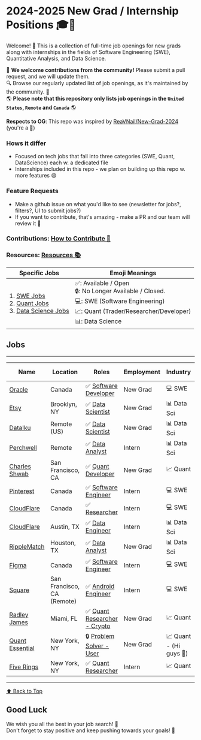 # 2024-2025 New Grad / Internship Positions 🎓💼

Welcome! 🎉
This is a collection of full-time job openings for new grads along with internships in the fields of Software Engineering (SWE), Quantitative Analysis, and Data Science. 

🙏 **We welcome contributions from the community!** Please submit a pull request, and we will update them. <br/>
🔍 Browse our regularly updated list of job openings, as it's maintained by the community. 🚀 <br/>
🌎 **Please note that this repository only lists job openings in the `United States`, `Remote` and `Canada`** 🌎 <br/>

<b>Respects to OG</b>: This repo was inspired by [ReaVNail/New-Grad-2024](https://github.com/ReaVNaiL/New-Grad-2024) (you're a 🐐)

### Hows it differ 
- Focused on tech jobs that fall into three categories (SWE, Quant, DataScience) each w. a dedicated file
- Internships included in this repo - we plan on building up this repo w. more features 😄 

### Feature Requests
- Make a github issue on what you'd like to see (newsletter for jobs?, filters?, UI to submit jobs?)
- If you want to contribute, that's amazing - make a PR and our team will review it 🎉

### Contributions: [How to Contribute 💬](../parent/How_to_contribute.md)
### Resources: [Resources 📚](../parent/Resources.md)

| Specific Jobs| Emoji Meanings|
|---------------|----------------|
|1. [SWE Jobs](../parent/Swe-Jobs.md)</br>2. [Quant Jobs](../parent/Quant-Jobs.md)</br>3. [Data Science Jobs](../parent/Data-Science-Jobs.md)|✅: Available / Open</br> 🔒: No Longer Available / Closed.</br> 💻: SWE (Software Engineering)</br> 📈: Quant (Trader/Researcher/Developer)</br> 📊: Data Science|



## Jobs

---
| Name              | Location     | Roles                | Employment | Industry | Date Added <br> mm/dd/yyyy |
| ----------------- | ------------ | -------------------- | ------------ | ------------ | --------------------------- | 
| [Oracle](https://eeho.fa.us2.oraclecloud.com/hcmUI/CandidateExperience/en/sites/jobsearch/job/224281) | Canada | ✅ [Software Developer](https://eeho.fa.us2.oraclecloud.com/hcmUI/CandidateExperience/en/sites/jobsearch/job/224281) | New Grad | 💻 SWE | 04/21/2024 |
| [Etsy](https://etsy.wd5.myworkdayjobs.com/Etsy_Careers/job/Brooklyn-New-York/Data-Scientist--Product-Analytics_JR3379) | Brooklyn, NY | ✅ [Data Scientist](https://etsy.wd5.myworkdayjobs.com/Etsy_Careers/job/Brooklyn-New-York/Data-Scientist--Product-Analytics_JR3379) | New Grad | 📊 Data Sci | 04/21/2024 |
| [DataIku](https://boards.greenhouse.io/dataiku/jobs/5155333004) | Remote (US) | ✅ [Data Scientist](https://boards.greenhouse.io/dataiku/jobs/5155333004) | New Grad | 📊 Data Sci | 04/21/2024 |
| [Perchwell](https://jobs.ashbyhq.com/Perchwell/2b54a4d4-41e6-4377-bfcc-2a651a170b75) | Remote | ✅ [Data Analyst](https://jobs.ashbyhq.com/Perchwell/2b54a4d4-41e6-4377-bfcc-2a651a170b75) | Intern | 📊 Data Sci | 04/21/2024 |
| [Charles Shwab](https://www.schwabjobs.com//job/-/-/33727/64031568160) | San Francisco, CA | ✅ [Quant Developer](https://www.schwabjobs.com//job/-/-/33727/64031568160) | New Grad | 📈 Quant | 04/20/2024 |
| [Pinterest](https://www.pinterestcareers.com/en/jobs/5666542/software-engineering-co-op-intern-2024-toronto) | Canada | ✅ [Software Engineer](https://www.pinterestcareers.com/en/jobs/5666542/software-engineering-co-op-intern-2024-toronto) | Intern | 💻 SWE | 04/20/2024 |
| [CloudFlare](https://boards.greenhouse.io/cloudflare/jobs/5702672?gh_jid=5702672) | Canada | ✅ [Researcher](https://boards.greenhouse.io/cloudflare/jobs/5702672?gh_jid=5702672) | Intern | 💻 SWE | 04/19/2024 |
| [CloudFlare](https://boards.greenhouse.io/cloudflare/jobs/5649320) | Austin, TX | ✅ [Data Engineer](https://boards.greenhouse.io/cloudflare/jobs/5649320) | Intern | 📊 Data Sci | 04/19/2024 |
| [RippleMatch](https://boards.greenhouse.io/ripplematchinterns/jobs/7337610002?gh_src=862e809b2us) | Houston, TX | ✅ [Data Analyst](https://boards.greenhouse.io/ripplematchinterns/jobs/7337610002?gh_src=862e809b2us) | New Grad | 📊 Data Sci | 04/18/2024 |
| [Figma](https://boards.greenhouse.io/figma/jobs/5154693004) | Canada | ✅ [Software Engineer](https://boards.greenhouse.io/figma/jobs/5154693004) | Intern | 💻 SWE | 04/16/2024 |
| [Square](https://jobs.smartrecruiters.com/Square/743999980671033-android-engineer-international) | San Francisco, CA (Remote) | ✅ [Android Engineer](https://jobs.smartrecruiters.com/Square/743999980671033-android-engineer-international) | Intern | 💻 SWE | 04/16/2024 |
| [Radley James](https://www.linkedin.com/jobs/view/3901035826) | Miami, FL | ✅ [Quant Researcher - Crypto](https://www.linkedin.com/jobs/view/3901035826) | New Grad | 📈 Quant | 04/15/2024 |
| [Quant Essential](http://www.quantessential.io) | New York, NY | 🔒 [Problem Solver - User](http://www.quantessential.io) | New Grad | 📈 Quant - (Hi guys 👋) | 04/01/2024 |
| [Five Rings](https://boards.greenhouse.io/fiveringsllc/jobs/4009039008) | New York, NY | ✅ [Quant Researcher](https://boards.greenhouse.io/fiveringsllc/jobs/4009039008) | Intern | 📈 Quant | 03/29/2024 |
---

[⬆️ Back to Top](#jobs)

## Good Luck

We wish you all the best in your job search! 🌟 </br>
Don't forget to stay positive and keep pushing towards your goals! 💪